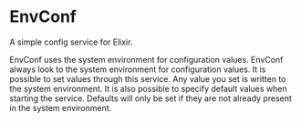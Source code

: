 # EnvConf

A simple config service for Elixir.

EnvConf uses the system environment for configuration values.  EnvConf always look to the system environment for configuration values.  It is possible to set values through this service.  Any value you set is written to the system environment.  It is also possible to specify default values when starting the service.  Defaults will only be set if they are not already present in the system environment.  
